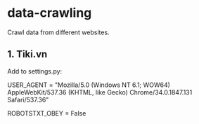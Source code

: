 # data-crawling
Crawl data from different websites.

## 1. Tiki.vn
Add to settings.py:

USER_AGENT = "Mozilla/5.0 (Windows NT 6.1; WOW64) AppleWebKit/537.36 (KHTML, like Gecko) Chrome/34.0.1847.131 Safari/537.36"

ROBOTSTXT_OBEY = False
